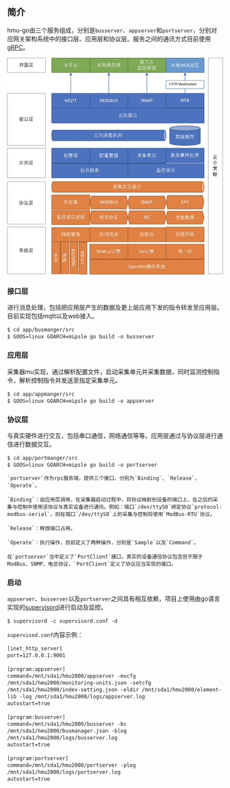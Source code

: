 ## 简介

hmu-go由三个服务组成，分别是`busserver`、`appserver`和`portserver`，分别对应网关架构系统中的接口层、应用层和协议层。服务之间的通讯方式目前使用[gRPC](https://github.com/grpc/grpc-go)。

![网关架构](image/gateway_architecture.png)

### 接口层

进行消息处理，包括把应用层产生的数据及更上层应用下发的指令转发至应用层。目前实现包括mqtt以及web接入。

```
$ cd app/busmanger/src
$ GOOS=linux GOARCH=mipsle go build -o busserver
```

### 应用层

采集器mu实现，通过解析配置文件，启动采集单元并采集数据，同时监测控制指令，解析控制指令并发送至指定采集单元。

```
$ cd app/appmanger/src
$ GOOS=linux GOARCH=mipsle go build -o appserver
```

### 协议层

与真实硬件进行交互，包括串口通信，网络通信等等。应用层通过与协议层进行通信进行数据交互。

```
$ cd app/portmanger/src
$ GOOS=linux GOARCH=mipsle go build -o portserver
```

```
`portserver`作为rpc服务端，提供三个接口，分别为`Binding`、`Release`、`Operate`。

`Binding`：由应用层调用，在采集器启动过程中，将协议映射到设备的端口上，在之后的采集与控制中使用该协议与真实设备进行通讯。例如：端口`/dev/ttyS0`绑定协议`protocol-modbus-serial`，则在端口`/dev/ttyS0`上的采集与控制将使用`ModBus-RTU`协议。

`Release`：释放端口占用。

`Operate`：执行操作，目前定义了两种操作，分别是`Sample`以及`Command`。

在`portserver`当中定义了`PortClient`接口，真实的设备通信协议包含但不限于ModBus、SNMP、电总协议，`PortClient`定义了协议应当实现的接口。
```

### 启动

`appserver`、`busserver`以及`portserver`之间具有相互依赖，项目上使用由go语言实现的[supervisord](https://github.com/ochinchina/supervisord)进行启动及监控。

```
$ supervisord -c supervisord.conf -d
```

`supervisod.conf`内容示例：
```
[inet_http_server]
port=127.0.0.1:9001
 
[program:appserver]
command=/mnt/sda1/hmu2000/appserver -mucfg /mnt/sda1/hmu2000/monitoring-units.json -setcfg /mnt/sda1/hmu2000/index-setting.json -eldir /mnt/sda1/hmu2000/element-lib -log /mnt/sda1/hmu2000/logs/appserver.log
autostart=true

[program:busserver]
command=/mnt/sda1/hmu2000/busserver -bc /mnt/sda1/hmu2000/busmanager.json -blog /mnt/sda1/hmu2000/logs/busserver.log
autostart=true
 
[program:portserver]
command=/mnt/sda1/hmu2000/portserver -plog /mnt/sda1/hmu2000/logs/portserver.log
autostart=true
```

